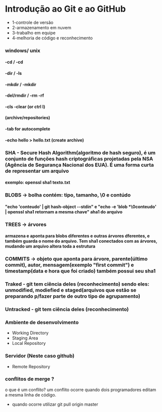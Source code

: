 
# Introdução ao Git e ao GitHub

- 1-controle de versão 
- 2-armazenamento em nuvem
- 3-trabalho em equipe
- 4-melhoria de código e reconhecimento

### windows/                   unix
#### -cd /                      -cd
#### -dir /                     -ls
#### -mkdir /                   -mkdir
#### -del/rmdir /               -rm -rf
#### -cls                      -clear (or ctrl l)
#### (archive/repositories)    
#### -tab for autocomplete       
#### -echo hello > hello.txt   (create archive)

### SHA - Secure Hash Algorithm(algoritmo de hash seguro), é um conjunto de funções hash criptográficas projetadas pela NSA (Agência de Segurança Nacional dos EUA). É uma forma curta de representar um arquivo

#### exemplo: openssl sha1 texto.txt

### BLOBS -> bolha contém: tipo, tamanho, \0 e contúdo

#### "echo 'conteudo' | git hash-object --stdin" e "echo -e 'blob *\0conteudo' | openssl sha1 retornam a mesma chave" aha1 do arquivo

### TREES -> árvores

#### armazena e aponta para blobs diferentes e outras árvores dferentes, e também guarda o nome do arquivo. Tem sha1 conectados com as árvores, mudando um arquivo altera toda a estrutura

### COMMITS ->  objeto que aponta para árvore, parente(último commit), autor, mensagem(exemplo "first commit") e timestamp(data e hora que foi criado) também possui seu sha1 

### Traked - git tem ciência deles (reconhecimento) sendo eles: unmodified, modiefied e staged(arquivos que estão se preparando p/fazer parte de outro tipo de agrupamento)

### Untracked - git tem ciência deles (reconhecimento)

### Ambiente de desenvolvimento
- Working Directory
- Staging Area
- Local Repository 

### Servidor (Neste caso github)
- Remote Repository

### conflitos de merge ?

o que é um conflito?
um conflito ocorre quando dois programadores editam a mesma linha de código.

- quando ocorre utilizar 
git pull origin master


